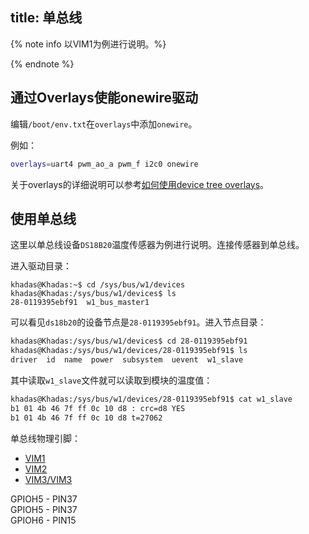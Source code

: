 title: 单总线
---

{% note info 以VIM1为例进行说明。%} 

{% endnote %}

## 通过Overlays使能onewire驱动

编辑`/boot/env.txt`在`overlays`中添加`onewire`。


例如：

```bash
overlays=uart4 pwm_ao_a pwm_f i2c0 onewire
```

关于overlays的详细说明可以参考[如何使用device tree overlays](/linux/zh-cn/vim1/DeviceTreeOverlay.html)。

## 使用单总线

这里以单总线设备`DS18B20`温度传感器为例进行说明。连接传感器到单总线。

进入驱动目录：

```
khadas@Khadas:~$ cd /sys/bus/w1/devices
khadas@Khadas:/sys/bus/w1/devices$ ls
28-0119395ebf91  w1_bus_master1
```

可以看见`ds18b20`的设备节点是`28-0119395ebf91`。进入节点目录：

```bash
khadas@Khadas:/sys/bus/w1/devices$ cd 28-0119395ebf91
khadas@Khadas:/sys/bus/w1/devices/28-0119395ebf91$ ls
driver  id  name  power  subsystem  uevent  w1_slave
```

其中读取`w1_slave`文件就可以读取到模块的温度值：

```bash
khadas@Khadas:/sys/bus/w1/devices/28-0119395ebf91$ cat w1_slave 
b1 01 4b 46 7f ff 0c 10 d8 : crc=d8 YES
b1 01 4b 46 7f ff 0c 10 d8 t=27062
```

单总线物理引脚：

<ul class="nav nav-tabs" id="myTab" role="tablist">
  <li class="nav-item" role="presentation">
    <a class="nav-link active" id="home-tab" data-toggle="tab" href="#vim1-phy" role="tab" aria-controls="vim1" aria-selected="true">VIM1</a>
  </li>
  <li class="nav-item" role="presentation">
    <a class="nav-link" id="profile-tab" data-toggle="tab" href="#vim2-phy" role="tab" aria-controls="vim2" aria-selected="false">VIM2</a>
  </li>
  <li class="nav-item" role="presentation">
    <a class="nav-link" id="contact-tab" data-toggle="tab" href="#vim3-phy" role="tab" aria-controls="vim3" aria-selected="false">VIM3/VIM3</a>
  </li>
</ul>
<div class="tab-content" id="myTabContent">
  <div class="tab-pane fade show active" id="vim1-phy" role="tabpanel" aria-labelledby="vim1-tab">
  GPIOH5 - PIN37
  </div>
  <div class="tab-pane fade" id="vim2-phy" role="tabpanel" aria-labelledby="vim2-tab">
  GPIOH5 - PIN37
  </div>
  <div class="tab-pane fade" id="vim3-phy" role="tabpanel" aria-labelledby="vim3-tab">
  GPIOH6 - PIN15
  </div>
</div>

